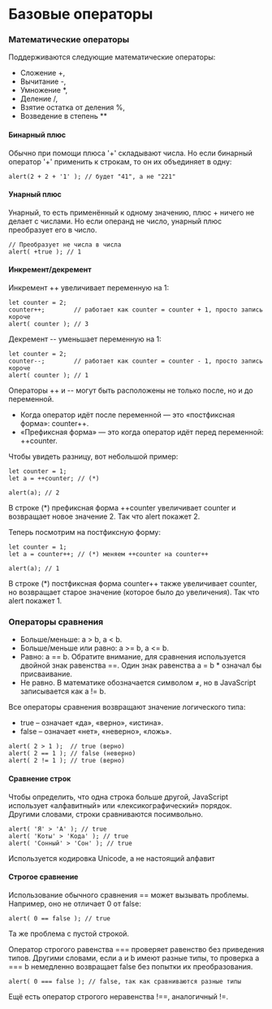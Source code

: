 # Базовые операторы
### Математические операторы
Поддерживаются следующие математические операторы:

* Сложение +,
* Вычитание -,
* Умножение *,
* Деление /,
* Взятие остатка от деления %,
* Возведение в степень **

#### Бинарный плюс
Обычно при помощи плюса '+' складывают числа.
Но если бинарный оператор '+' применить к строкам, то он их объединяет в одну:

```
alert(2 + 2 + '1' ); // будет "41", а не "221"
```

#### Унарный плюс
Унарный, то есть применённый к одному значению, плюс + ничего не делает с числами. Но если операнд не число, унарный плюс преобразует его в число.

```
// Преобразует не числа в числа
alert( +true ); // 1
```

#### Инкремент/декремент
Инкремент ++ увеличивает переменную на 1:
```
let counter = 2;
counter++;        // работает как counter = counter + 1, просто запись короче
alert( counter ); // 3
```

Декремент -- уменьшает переменную на 1:
```
let counter = 2;
counter--;        // работает как counter = counter - 1, просто запись короче
alert( counter ); // 1
```

Операторы ++ и -- могут быть расположены не только после, но и до переменной.

* Когда оператор идёт после переменной — это «постфиксная форма»: counter++.
* «Префиксная форма» — это когда оператор идёт перед переменной: ++counter.

Чтобы увидеть разницу, вот небольшой пример:
```
let counter = 1;
let a = ++counter; // (*)

alert(a); // 2
```
В строке (*) префиксная форма ++counter увеличивает counter и возвращает новое значение 2. Так что alert покажет 2.

Теперь посмотрим на постфиксную форму:
```
let counter = 1;
let a = counter++; // (*) меняем ++counter на counter++

alert(a); // 1
```
В строке (*) постфиксная форма counter++ также увеличивает counter, но возвращает старое значение (которое было до увеличения). Так что alert покажет 1.

### Операторы сравнения
* Больше/меньше: a > b, a < b.
* Больше/меньше или равно: a >= b, a <= b.
* Равно: a == b. Обратите внимание, для сравнения используется двойной знак равенства ==. Один знак равенства a = b * означал бы присваивание.
* Не равно. В математике обозначается символом ≠, но в JavaScript записывается как a != b.

Все операторы сравнения возвращают значение логического типа:
* true – означает «да», «верно», «истина».
* false – означает «нет», «неверно», «ложь».

```
alert( 2 > 1 );  // true (верно)
alert( 2 == 1 ); // false (неверно)
alert( 2 != 1 ); // true (верно)
```

#### Сравнение строк
Чтобы определить, что одна строка больше другой, JavaScript использует «алфавитный» или «лексикографический» порядок.
Другими словами, строки сравниваются посимвольно.

```
alert( 'Я' > 'А' ); // true
alert( 'Коты' > 'Кода' ); // true
alert( 'Сонный' > 'Сон' ); // true
```
Используется кодировка Unicode, а не настоящий алфавит

#### Строгое сравнение
Использование обычного сравнения == может вызывать проблемы. Например, оно не отличает 0 от false:

```
alert( 0 == false ); // true
```
Та же проблема с пустой строкой.

Оператор строгого равенства === проверяет равенство без приведения типов.
Другими словами, если a и b имеют разные типы, то проверка a === b немедленно возвращает false без попытки их преобразования.
```
alert( 0 === false ); // false, так как сравниваются разные типы
```

Ещё есть оператор строгого неравенства !==, аналогичный !=.


